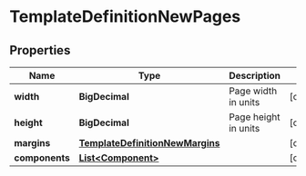 

# TemplateDefinitionNewPages


## Properties

Name | Type | Description | Notes
------------ | ------------- | ------------- | -------------
**width** | **BigDecimal** | Page width in units |  [optional]
**height** | **BigDecimal** | Page height in units |  [optional]
**margins** | [**TemplateDefinitionNewMargins**](TemplateDefinitionNewMargins.md) |  |  [optional]
**components** | [**List&lt;Component&gt;**](Component.md) |  |  [optional]



